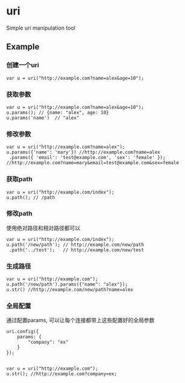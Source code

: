 # uri

Simple uri manipulation tool


## Example


### 创建一个uri

```
var u = uri("http://example.com?name=alex&age=10");
```

### 获取参数

```
var u = uri("http://example.com?name=alex&age=10");
u.params(); // {name: "alex", age: 10}
u.params('name')  // "alex"

```

### 修改参数

```
var u = uri("http://example.com?name=alex");
u.params({'name': 'mary'}) //http://example.com?name=alex
 .params({ 'email': 'test@example.com', 'sex': 'female' }); //http://example.com?name=mary&email=test@example.com&sex=female

```

### 获取path

```
var u = uri("http://example.com/index");
u.path(); // /path
```

### 修改path

使用绝对路径和相对路径都可以

```
var u = uri("http://example.com/index");
u.path('/new/path'); // http://example.com/new/path
 .path('../test');   // http://example.com/new/test

```

### 生成路径

```
var u = uri("http://example.com");
u.path('/new/path').params({"name": "alex"});
u.str() //http://example.com/new/path?name=alex
```


### 全局配置

通过配置params, 可以让每个连接都带上这些配置好的全局参数

```
uri.config({
    params: {
        "company": "ex"
    }
});


var u = uri("http://example.com");
u.str(); //http://example.com?company=ex;

```